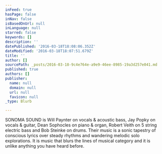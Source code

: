 ```yaml
---
inFeed: true
hasPage: false
inNav: false
isBasedOnUrl: null
inLanguage: null
starred: false
keywords: []
description: ''
datePublished: '2016-03-18T18:08:06.352Z'
dateModified: '2016-03-18T18:07:51.679Z'
title: ''
author: []
sourcePath: _posts/2016-03-18-9c4e764e-a9e9-46ee-8985-19a3d257e041.md
published: true
authors: []
publisher:
  name: null
  domain: null
  url: null
  favicon: null
_type: Blurb

---
```

SONOMA SOUND is Will Paynter on vocals & acoustic bass, Jay Popky on vocals & guitar, Dean Sophocles on piano & organ, Robert Veith on 5 string electric bass and Bob Steinke on drums.  Their music is a sonic tapestry of conscious lyrics over steady rhythms and wandering melodic solo explorations. It is music that blurs the lines of musical category and it is unlike anything you have heard before.